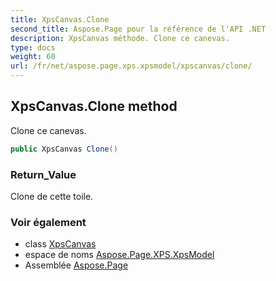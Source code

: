 ```yaml
---
title: XpsCanvas.Clone
second_title: Aspose.Page pour la référence de l'API .NET
description: XpsCanvas méthode. Clone ce canevas.
type: docs
weight: 60
url: /fr/net/aspose.page.xps.xpsmodel/xpscanvas/clone/
---
```

## XpsCanvas.Clone method

Clone ce canevas.

```csharp
public XpsCanvas Clone()
```

### Return_Value

Clone de cette toile.

### Voir également

* class [XpsCanvas](../)
* espace de noms [Aspose.Page.XPS.XpsModel](../../xpscanvas/)
* Assemblée [Aspose.Page](../../../)


